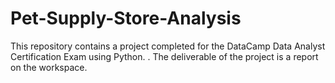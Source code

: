 # Pet-Supply-Store-Analysis
 This repository contains a project completed for the DataCamp Data Analyst Certification Exam using Python. . The deliverable of the project is a report on the workspace.
